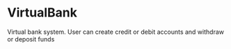 # VirtualBank
Virtual bank system. User can create credit or debit accounts and withdraw or deposit funds
